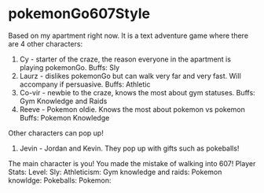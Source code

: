 # pokemonGo607Style

Based on my apartment right now. It is a text adventure game where there are 4 other characters: 

1) Cy - starter of the craze, the reason everyone in the apartment is playing pokemonGo. 
Buffs: Sly 
2) Laurz - dislikes pokemonGo but can walk very far and very fast. Will accompany if persuasive. 
Buffs: Athletic 
3) Co-vir - newbie to the craze, knows the most about gym statuses. 
Buffs: Gym Knowledge and Raids
4) Reeve - Pokemon oldie. Knows the most about pokemon vs pokemon
Buffs: Pokemon Knowledge

Other characters can pop up!
1) Jevin - Jordan and Kevin. They pop up with gifts such as pokeballs!

The main character is you! You made the mistake of walking into 607!
Player Stats:
Level:
Sly:
Athleticism:
Gym knowledge and raids:
Pokemon knowldge:
Pokeballs:
Pokemon:



